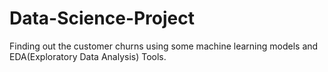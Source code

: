 # Data-Science-Project
Finding out the customer churns using some machine learning models and EDA(Exploratory Data Analysis) Tools.
